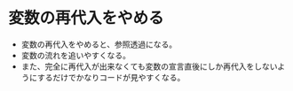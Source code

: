 # 変数の再代入をやめる
* 変数の再代入をやめると、参照透過になる。
* 変数の流れを追いやすくなる。
* また、完全に再代入が出来なくても変数の宣言直後にしか再代入をしないようにするだけでかなりコードが見やすくなる。

